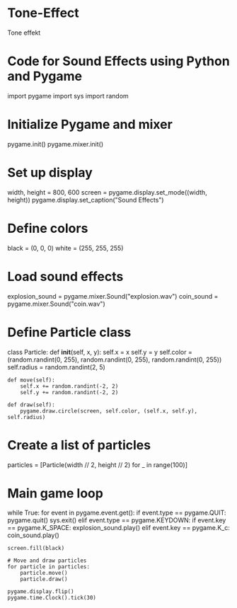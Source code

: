 # Tone-Effect
Tone effekt
# Code for Sound Effects using Python and Pygame
import pygame
import sys
import random

# Initialize Pygame and mixer
pygame.init()
pygame.mixer.init()

# Set up display
width, height = 800, 600
screen = pygame.display.set_mode((width, height))
pygame.display.set_caption("Sound Effects")

# Define colors
black = (0, 0, 0)
white = (255, 255, 255)

# Load sound effects
explosion_sound = pygame.mixer.Sound("explosion.wav")
coin_sound = pygame.mixer.Sound("coin.wav")

# Define Particle class
class Particle:
    def __init__(self, x, y):
        self.x = x
        self.y = y
        self.color = (random.randint(0, 255), random.randint(0, 255), random.randint(0, 255))
        self.radius = random.randint(2, 5)

    def move(self):
        self.x += random.randint(-2, 2)
        self.y += random.randint(-2, 2)

    def draw(self):
        pygame.draw.circle(screen, self.color, (self.x, self.y), self.radius)

# Create a list of particles
particles = [Particle(width // 2, height // 2) for _ in range(100)]

# Main game loop
while True:
    for event in pygame.event.get():
        if event.type == pygame.QUIT:
            pygame.quit()
            sys.exit()
        elif event.type == pygame.KEYDOWN:
            if event.key == pygame.K_SPACE:
                explosion_sound.play()
            elif event.key == pygame.K_c:
                coin_sound.play()

    screen.fill(black)

    # Move and draw particles
    for particle in particles:
        particle.move()
        particle.draw()

    pygame.display.flip()
    pygame.time.Clock().tick(30)
